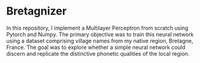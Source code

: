 # Bretagnizer

In this repository, I implement a Multilayer Perceptron from scratch using Pytorch and Numpy. The primary objective was to train this neural network using a dataset comprising village names from my native region, Bretagne, France. The goal was to explore whether a simple neural network could discern and replicate the distinctive phonetic qualities of the local region. 
